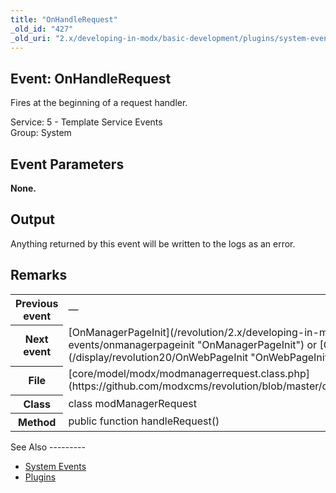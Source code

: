 ```yaml
---
title: "OnHandleRequest"
_old_id: "427"
_old_uri: "2.x/developing-in-modx/basic-development/plugins/system-events/onhandlerequest"
---
```


Event: OnHandleRequest 
-----------------------

Fires at the beginning of a request handler.

Service: 5 - Template Service Events   
Group: System

Event Parameters 
-----------------

**None.**

Output 
-------

Anything returned by this event will be written to the logs as an error.

Remarks 
--------

<table><tbody><tr><th>Previous event </th><td>— </td></tr><tr><th>Next event </th><td>[OnManagerPageInit](/revolution/2.x/developing-in-modx/basic-development/plugins/system-events/onmanagerpageinit "OnManagerPageInit") or [OnWebPageInit](/display/revolution20/OnWebPageInit "OnWebPageInit") (depending on context) </td></tr><tr><th>File </th><td>[core/model/modx/modmanagerrequest.class.php](https://github.com/modxcms/revolution/blob/master/core/model/modx/modmanagerrequest.class.php)</td></tr><tr><th>Class </th><td>class modManagerRequest </td></tr><tr><th>Method </th><td>public function handleRequest() </td></tr></tbody></table>See Also 
---------

- [System Events](/revolution/2.x/developing-in-modx/basic-development/plugins/system-events "System Events")
- [Plugins](/revolution/2.x/developing-in-modx/basic-development/plugins "Plugins")